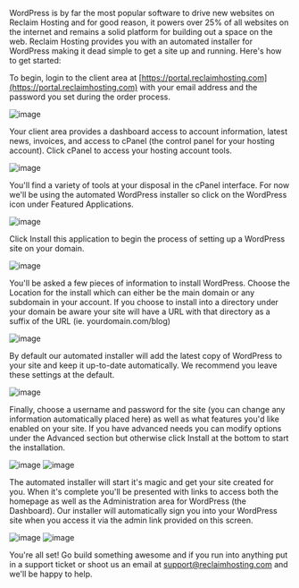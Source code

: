 WordPress is by far the most popular software to drive new websites on Reclaim Hosting and for good reason, it powers over 25% of all websites on the internet and remains a solid platform for building out a space on the web. Reclaim Hosting provides you with an automated installer for WordPress making it dead simple to get a site up and running. Here's how to get started:

To begin, login to the client area at [https://portal.reclaimhosting.com](https://portal.reclaimhosting.com) with your email address and the password you set during the order process.

![image](http://i.imgur.com/078MlRC.png)

Your client area provides a dashboard access to account information, latest news, invoices, and access to cPanel (the control panel for your hosting account). Click cPanel to access your hosting account tools.

![image](http://i.imgur.com/D5ub8iv.png)

You'll find a variety of tools at your disposal in the cPanel interface. For now we'll be using the automated WordPress installer so click on the WordPress icon under Featured Applications.

![image](http://i.imgur.com/byE43gg.png)

Click Install this application to begin the process of setting up a WordPress site on your domain.

![image](http://i.imgur.com/kSeeUq0.png)

You'll be asked a few pieces of information to install WordPress. Choose the Location for the install which can either be the main domain or any subdomain in your account. If you choose to install into a directory under your domain be aware your site will have a URL with that directory as a suffix of the URL (ie. yourdomain.com/blog)

![image](http://i.imgur.com/awJLQyX.png)

By default our automated installer will add the latest copy of WordPress to your site and keep it up-to-date automatically. We recommend you leave these settings at the default.

![image](http://i.imgur.com/ixmoTlS.png)

Finally, choose a username and password for the site (you can change any information automatically placed here) as well as what features you'd like enabled on your site. If you have advanced needs you can modify options under the Advanced section but otherwise click Install at the bottom to start the installation.

![image](http://i.imgur.com/HEnswdv.png)
![image](http://i.imgur.com/ibPRnBL.png)

The automated installer will start it's magic and get your site created for you. When it's complete you'll be presented with links to access both the homepage as well as the Administration area for WordPress (the Dashboard). Our installer will automatically sign you into your WordPress site when you access it via the admin link provided on this screen.

![image](http://i.imgur.com/qCtVhyu.png)
![image](http://i.imgur.com/gJs12CQ.png)

You're all set! Go build something awesome and if you run into anything put in a support ticket or shoot us an email at [support@reclaimhosting.com](mailto:support@reclaimhosting.com) and we'll be happy to help.